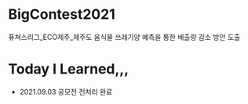 # BigContest2021
퓨쳐스리그_ECO제주_제주도 음식물 쓰레기양 예측을 통한 배출량 감소 방안 도출

# Today I Learned,,,
- <a src="https://github.com/NayeonKeum/BigContest2021">2021.09.03 공모전 전처리 완료</a>
